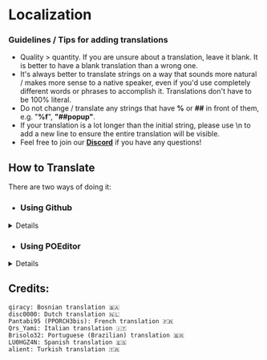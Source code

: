 # Localization

### Guidelines / Tips for adding translations

-   Quality > quantity. If you are unsure about a translation, leave it blank. It is better to have a blank translation than a wrong one.
-   It's always better to translate strings on a way that sounds more natural / makes more sense to a native speaker, even if you'd use completely different words or phrases to accomplish it. Translations don't have to be 100% literal.
-   Do not change / translate any strings that have **%** or **##** in front of them, e.g. "**%f**", **"##popup"**.
-   If your translation is a lot longer than the initial string, please use \n to add a new line to ensure the entire translation will be visible.
-   Feel free to join our **[Discord](https://discord.gg/FyH6Z34vcZ)** if you have any questions!

## How to Translate

There are two ways of doing it:<br>

-   ### Using Github
<details>

1. **[Fork the repo](https://github.com/Y0URD34TH/Project-GLD/fork)**
2. Navigate to the **[Translations folder](https://github.com/Y0URD34TH/Project-GLD/tree/main/Translations)** in your fork
3. Add a new **.json** file for the language you'd like to help translate (e.g. French.json, German.json, Japanese.json)
4. Copy the entire **[English.json](https://github.com/Y0URD34TH/Project-GLD/blob/main/Translations/English.json)** file content and paste it in your language file
5. Leave the strings on the left, replace the strings on the right with your translations (e.g. "String":"YourTranslation")
6. When you're done, save the changes to your fork and make a pull request!
</details>

-   ### Using POEditor
<details>

1. Create an account on **[POEditor](https://poeditor.com)**
2. Join **[our project](https://poeditor.com/join/project/ViSG9wPI0x)** on it
3. Search for the language you'd like to translate. If it isn't listed, feel free to ask for it to be added via **[Discord](https://discord.gg/FyH6Z34vcZ)**
4. Start translating!
 </details>

## Credits:

    qiracy: Bosnian translation 🇧🇦
    disc0000: Dutch translation 🇳🇱
    Pantabi95 (PPORCH3bis): French translation 🇫🇷
    Qrs_Yami: Italian translation 🇮🇹
    Brisolo32: Portuguese (Brazilian) translation 🇧🇷
    LU0HGZ4N: Spanish translation 🇪🇸
    alient: Turkish translation 🇹🇷

